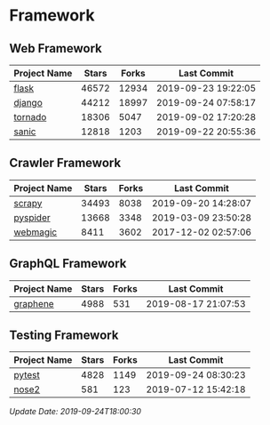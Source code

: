# Framework

## Web Framework

| Project Name | Stars | Forks | Last Commit |
| ------------ | ----- | ----- | ----------- |
| [flask](https://github.com/pallets/flask) | 46572 | 12934 | 2019-09-23 19:22:05 |
| [django](https://github.com/django/django) | 44212 | 18997 | 2019-09-24 07:58:17 |
| [tornado](https://github.com/tornadoweb/tornado) | 18306 | 5047 | 2019-09-02 17:20:28 |
| [sanic](https://github.com/huge-success/sanic) | 12818 | 1203 | 2019-09-22 20:55:36 |

## Crawler Framework

| Project Name | Stars | Forks | Last Commit |
| ------------ | ----- | ----- | ----------- |
| [scrapy](https://github.com/scrapy/scrapy) | 34493 | 8038 | 2019-09-20 14:28:07 |
| [pyspider](https://github.com/binux/pyspider) | 13668 | 3348 | 2019-03-09 23:50:28 |
| [webmagic](https://github.com/code4craft/webmagic) | 8411 | 3602 | 2017-12-02 02:57:06 |

## GraphQL Framework

| Project Name | Stars | Forks | Last Commit |
| ------------ | ----- | ----- | ----------- |
| [graphene](https://github.com/graphql-python/graphene) | 4988 | 531 | 2019-08-17 21:07:53 |

## Testing Framework

| Project Name | Stars | Forks | Last Commit |
| ------------ | ----- | ----- | ----------- |
| [pytest](https://github.com/pytest-dev/pytest) | 4828 | 1149 | 2019-09-24 08:30:23 |
| [nose2](https://github.com/nose-devs/nose2) | 581 | 123 | 2019-07-12 15:42:18 |

*Update Date: 2019-09-24T18:00:30*